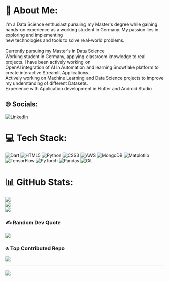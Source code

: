 # 💫 About Me:
I'm a Data Science enthusiast pursuing my Master's degree while gaining hands-on experience as a working student in Germany. My passion lies in exploring and implementing <br>new technologies and tools to solve real-world problems.<br><br>Currently pursuing my Master's in Data Science<br>Working student in Germany, applying classroom knowledge to real projects. I have been actively working on <br>OpenAI integration of AI in Automation and learning Snowflake platform to create interactive Streamlit Applications.<br>Actively working on Machine Learning and Data Science projects to improve my understanding of different Datasets.<br>Experience with Application development in Flutter and Android Studio<br> 


## 🌐 Socials:
[![LinkedIn](https://img.shields.io/badge/LinkedIn-%230077B5.svg?logo=linkedin&logoColor=white)](https://www.linkedin.com/in/khushi-kala) 

# 💻 Tech Stack:
![Dart](https://img.shields.io/badge/dart-%230175C2.svg?style=for-the-badge&logo=dart&logoColor=white) ![HTML5](https://img.shields.io/badge/html5-%23E34F26.svg?style=for-the-badge&logo=html5&logoColor=white) ![Python](https://img.shields.io/badge/python-3670A0?style=for-the-badge&logo=python&logoColor=ffdd54) ![CSS3](https://img.shields.io/badge/css3-%231572B6.svg?style=for-the-badge&logo=css3&logoColor=white) ![AWS](https://img.shields.io/badge/AWS-%23FF9900.svg?style=for-the-badge&logo=amazon-aws&logoColor=white) ![MongoDB](https://img.shields.io/badge/MongoDB-%234ea94b.svg?style=for-the-badge&logo=mongodb&logoColor=white) ![Matplotlib](https://img.shields.io/badge/Matplotlib-%23ffffff.svg?style=for-the-badge&logo=Matplotlib&logoColor=black) ![TensorFlow](https://img.shields.io/badge/TensorFlow-%23FF6F00.svg?style=for-the-badge&logo=TensorFlow&logoColor=white) ![PyTorch](https://img.shields.io/badge/PyTorch-%23EE4C2C.svg?style=for-the-badge&logo=PyTorch&logoColor=white) ![Pandas](https://img.shields.io/badge/pandas-%23150458.svg?style=for-the-badge&logo=pandas&logoColor=white) ![Git](https://img.shields.io/badge/git-%23F05033.svg?style=for-the-badge&logo=git&logoColor=white)
# 📊 GitHub Stats:
![](https://github-readme-stats.vercel.app/api?username=kalakhushi18&theme=dark&hide_border=false&include_all_commits=false&count_private=false)<br/>
![](https://github-readme-streak-stats.herokuapp.com/?user=kalakhushi18&theme=dark&hide_border=false)<br/>
![](https://github-readme-stats.vercel.app/api/top-langs/?username=kalakhushi18&theme=dark&hide_border=false&include_all_commits=false&count_private=false&layout=compact)

### ✍️ Random Dev Quote
![](https://quotes-github-readme.vercel.app/api?type=horizontal&theme=radical)

### 🔝 Top Contributed Repo
![](https://github-contributor-stats.vercel.app/api?username=kalakhushi18&limit=5&theme=dark&combine_all_yearly_contributions=true)

---
[![](https://visitcount.itsvg.in/api?id=kalakhushi18&icon=0&color=0)](https://visitcount.itsvg.in)

<!-- Proudly created with GPRM ( https://gprm.itsvg.in ) -->
